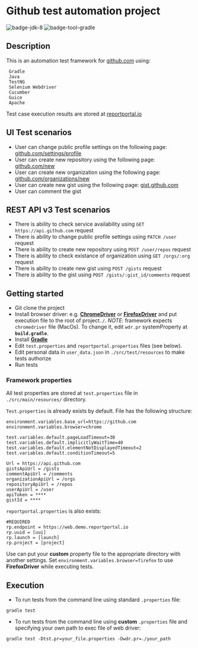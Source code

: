 # Github test automation project
![badge-jdk-8] ![badge-tool-gradle]


## Description
This is an automation test framework for [github.com][github_com] using:
```
 Gradle
 Java
 TestNG
 Selenium Webdriver
 Cucumber
 Guice
 Apache
```
Test case execution results are stored at [reportportal.io][reportportal_io]

## UI Test scenarios
* User can change public profile settings on the following page: [github.com/settings/profile][github_profile]
* User can create new repository using the following page: [github.com/new][github_new_rep]
* User can create new organization using the following page: [github.com/organizations/new][github_new_org]
* User can create new gist using the following page: [gist.github.com][github_new_gist]
* User can comment the gist

## REST API v3 Test scenarios
* There is ability to check service availability using `GET https://api.github.com` request
* There is ability to change public profile settings using `PATCH /user` request
* There is ability to create new repository using `POST /user/repos` request
* There is ability to check existance of organization using `GET /orgs/:org` request
* There is ability to create new gist using `POST /gists` request
* There is ability to the gist using `POST /gists/:gist_id/comments` request

## Getting started
* Git clone the project
* Install browser driver: e.g. **[ChromeDriver]** or **[FirefoxDriver]** and put execution file to the root of project`./`.
*NOTE*: framework expects `chromedriver` file (MacOs). To change it, edit `wdr.pr` systemProperty at **`build.gradle`**.
* Install **[Gradle]**
* Edit `test.properties` and `reportportal.properties` files (see below).
* Edit personal data in `user_data.json` in `./src/test/resources` to make tests authorize
* Run tests

### Framework properties
All test properties are stored at `test.properties` file in `./src/main/resources/` directory.

`Test.properties` is already exists by default. File has the following structure:

```text
environment.variables.base_url=https://github.com
environment.variables.browser=chrome

test.variables.default.pageLoadTimeout=30
test.variables.default.implicitlyWaitTime=40
test.variables.default.elementNotDisplayedTimeout=2
test.variables.default.conditionTimeout=5

Url = https://api.github.com
gistsApiUrl = /gists
commentApiUrl = /comments
organizationApiUrl = /orgs
repositoryApiUrl = /repos
userApiUrl = /user
apiToken = ****
gistId = ****
```

`reportportal.properties` is also exists:
```text
#REQUIRED
rp.endpoint = https://web.demo.reportportal.io
rp.uuid = [uui]
rp.launch = [launch]
rp.project = [project]
```

Use can put your **custom** property file to the appropriate directory with another settings.
Set `environment.variables.browser=firefox` to use **FirefoxDriver** while executing tests.


## Execution
* To run tests from the command line using standard `.properties` file:
 ```
 gradle test
 ```

* To run tests from the command line using **custom** `.properties` file and specifying your own path to exec file of web driver:
 ```
 gradle test -Dtst.pr=your_file.properties -Dwdr.pr=./your_path
 ```

[github_com]: https://www.github.com
[reportportal_io]: https://reportportal.io
[github_profile]: https://github.com/settings/profile
[github_new_rep]: https://github.com/new
[github_new_org]: https://github.com/organizations/new
[github_new_gist]: https://gist.github.com
[badge-jdk-8]: https://img.shields.io/badge/jdk-8-yellow.svg "JDK-8"
[badge-tool-gradle]: https://img.shields.io/badge/tool-gradle-blue.svg "Gradle wrapper included"
[badge-junit-jupiter]: https://img.shields.io/badge/junit-jupiter-green.svg "JUnit Jupiter Engine"
[ChromeDriver]: https://sites.google.com/a/chromium.org/chromedriver/getting-started
[FirefoxDriver]: https://developer.mozilla.org/en-US/docs/Mozilla/QA/Marionette/WebDriver
[Gradle]: https://gradle.org/install/
